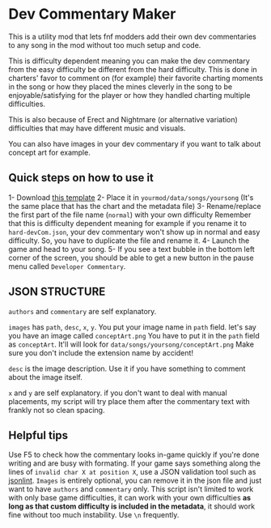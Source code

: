 # Dev Commentary Maker

This is a utility mod that lets fnf modders add their own dev commentaries to any song in the mod without too much setup and code.

This is difficulty dependent meaning you can make the dev commentary from the easy difficulty be different from the hard difficulty.
This is done in charters' favor to comment on (for example) their favorite charting moments in the song
or how they placed the mines cleverly in the song to be enjoyable/satisfying for the player
or how they handled charting multiple difficulties.

This is also because of Erect and Nightmare (or alternative variation) difficulties that may have different music and visuals.

You can also have images in your dev commentary if you want to talk about concept art for example.

## Quick steps on how to use it

1- Download [this template](https://github.com/MAZ12211/dev-commentary-maker/blob/main/data/songs/tutorial/normal-devCom.json)
2- Place it in `yourmod/data/songs/yoursong` (It's the same place that has the chart and the metadata file)
3- Rename/replace the first part of the file name (`normal`) with your own difficulty
Remember that this is difficulty dependent meaning for example if you rename it to `hard-devCom.json`, your dev commentary won't show up in normal and easy difficulty.
So, you have to duplicate the file and rename it.
4- Launch the game and head to your song.
5- If you see a text bubble in the bottom left corner of the screen, you should be able to get a new button in the pause menu called `Developer Commentary`.

## JSON STRUCTURE

`authors` and `commentary` are self explanatory.

`images` has `path`, `desc`, `x`, `y`.
You put your image name in `path` field.
let's say you have an image called `conceptArt.png`
You have to put it in the `path` field as `conceptArt`. It'll will look for `data/songs/yoursong/conceptArt.png`
Make sure you don't include the extension name by accident!

`desc` is the image description.
Use it if you have something to comment about the image itself.

`x` and `y` are self explanatory.
if you don't want to deal with manual placements, my script will try place them after the commentary text with frankly not so clean spacing.

## Helpful tips

Use F5 to check how the commentary looks in-game quickly if you're done writing and are busy with formating.
If your game says something along the lines of `invalid char X at position X`, use a JSON validation tool such as [jsonlint](https://jsonlint.com/).
`Images` is entirely optional, you can remove it in the json file and just want to have `authors` and `commentary` only.
This script isn't limited to work with only base game difficulties, it can work with your own difficulties **as long as that custom difficulty is included in the metadata**, it should work fine without too much instability.
Use `\n` frequently.
